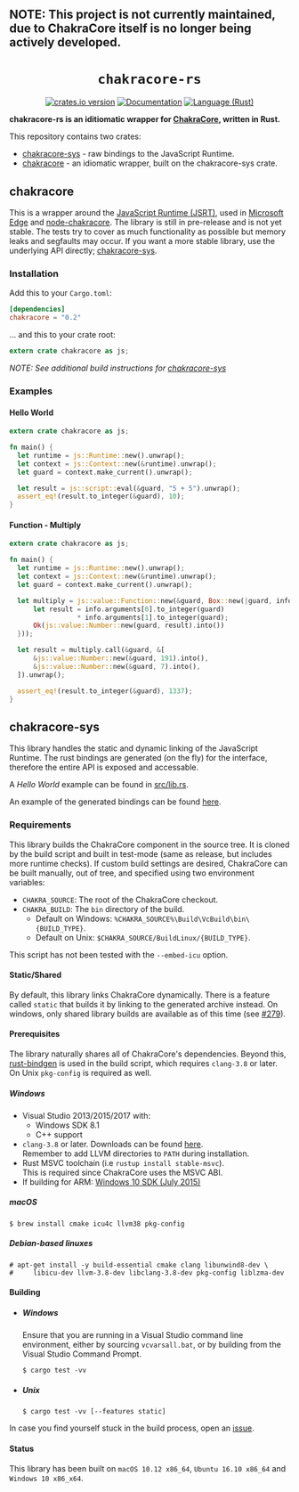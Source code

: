 ## NOTE: This project is not currently maintained, due to ChakraCore itself is no longer being actively developed.

<div align="center">

# `chakracore-rs`

[![crates.io version][crate-shield]][crate]
[![Documentation][docs-shield]][docs]
[![Language (Rust)][rust-shield]][rust]

</div>

**chakracore-rs is an iditiomatic wrapper for
[ChakraCore](https://github.com/Microsoft/ChakraCore), written in Rust.**

This repository contains two crates:
- [chakracore-sys](#chakracore-sys) - raw bindings to the JavaScript
Runtime.
- [chakracore](#chakracore) - an idiomatic wrapper, built on the
chakracore-sys crate.

## chakracore

This is a wrapper around the [JavaScript Runtime (JSRT)](https://goo.gl/1F6Gi1),
used in [Microsoft Edge](https://www.microsoft.com/en-us/windows/microsoft-edge)
and [node-chakracore](https://github.com/nodejs/node-chakracore). The library is
still in pre-release and is not yet stable. The tests try to cover as much
functionality as possible but memory leaks and segfaults may occur. If you want
a more stable library, use the underlying API directly;
[chakracore-sys](#chakracore-sys).

### Installation

Add this to your `Cargo.toml`:

```toml
[dependencies]
chakracore = "0.2"
```

... and this to your crate root:

```rust
extern crate chakracore as js;
```

*NOTE: See additional build instructions for [chakracore-sys](#chakracore-sys)*

### Examples

#### Hello World

```rust
extern crate chakracore as js;

fn main() {
  let runtime = js::Runtime::new().unwrap();
  let context = js::Context::new(&runtime).unwrap();
  let guard = context.make_current().unwrap();

  let result = js::script::eval(&guard, "5 + 5").unwrap();
  assert_eq!(result.to_integer(&guard), 10);
}
```

#### Function - Multiply

```rust
extern crate chakracore as js;

fn main() {
  let runtime = js::Runtime::new().unwrap();
  let context = js::Context::new(&runtime).unwrap();
  let guard = context.make_current().unwrap();

  let multiply = js::value::Function::new(&guard, Box::new(|guard, info| {
      let result = info.arguments[0].to_integer(guard)
                 * info.arguments[1].to_integer(guard);
      Ok(js::value::Number::new(guard, result).into())
  }));

  let result = multiply.call(&guard, &[
      &js::value::Number::new(&guard, 191).into(),
      &js::value::Number::new(&guard, 7).into(),
  ]).unwrap();

  assert_eq!(result.to_integer(&guard), 1337);
}
```

## chakracore-sys

This library handles the static and dynamic linking of the JavaScript
Runtime. The rust bindings are generated (on the fly) for the interface,
therefore the entire API is exposed and accessable.

A *Hello World* example can be found in
[src/lib.rs](./chakracore-sys/src/lib.rs).

An example of the generated bindings can be found
[here](https://gist.github.com/darfink/d519756ad88efcddfbfe895439cf9451).

### Requirements

This library builds the ChakraCore component in the source tree. It is cloned
by the build script and built in test-mode (same as release, but includes
more runtime checks). If custom build settings are desired, ChakraCore can be
built manually, out of tree, and specified using two environment variables:

* `CHAKRA_SOURCE`: The root of the ChakraCore checkout.
* `CHAKRA_BUILD`: The `bin` directory of the build.
  - Default on Windows: `%CHAKRA_SOURCE%\Build\VcBuild\bin\{BUILD_TYPE}`.
  - Default on Unix: `$CHAKRA_SOURCE/BuildLinux/{BUILD_TYPE}`.

This script has not been tested with the `--embed-icu` option.

#### Static/Shared

By default, this library links ChakraCore dynamically. There is a feature
called `static` that builds it by linking to the generated archive instead.
On windows, only shared library builds are available as of this time (see
[#279](https://github.com/Microsoft/ChakraCore/issues/279)).

#### Prerequisites

The library naturally shares all of ChakraCore's dependencies. Beyond this,
[rust-bindgen](https://github.com/servo/rust-bindgen) is used in the build
script, which requires `clang-3.8` or later. On Unix `pkg-config` is required as
well.

##### Windows

* Visual Studio 2013/2015/2017 with:
  - Windows SDK 8.1
  - C++ support
* `clang-3.8` or later. Downloads can be found
  [here](http://llvm.org/releases/download.html).  
  Remember to add LLVM directories to `PATH` during installation.
* Rust MSVC toolchain (i.e `rustup install stable-msvc`).  
  This is required since ChakraCore uses the MSVC ABI.
* If building for ARM: [Windows 10 SDK (July
  2015)](https://developer.microsoft.com/en-us/windows/downloads/sdk-archive)

##### macOS

```
$ brew install cmake icu4c llvm38 pkg-config
```

##### Debian-based linuxes

```
# apt-get install -y build-essential cmake clang libunwind8-dev \
#     libicu-dev llvm-3.8-dev libclang-3.8-dev pkg-config liblzma-dev
```

#### Building

- ##### Windows

  Ensure that you are running in a Visual Studio command line environment,
  either by sourcing `vcvarsall.bat`, or by building from the Visual
  Studio Command Prompt.

  ```
  $ cargo test -vv
  ```

- ##### Unix

  ```
  $ cargo test -vv [--features static]
  ```

In case you find yourself stuck in the build process, open an
[issue](https://github.com/darfink/chakracore-rs/issues/new).

#### Status

This library has been built on `macOS 10.12 x86_64`, `Ubuntu 16.10 x86_64` and
`Windows 10 x86_x64`.
<!-- Links -->
[crate-shield]: https://img.shields.io/crates/v/chakracore.svg?style=flat-square
[crate]: https://crates.io/crates/chakracore
[rust-shield]: https://img.shields.io/badge/powered%20by-rust-blue.svg?style=flat-square
[rust]: https://www.rust-lang.org
[docs-shield]: https://img.shields.io/badge/docs-crates-green.svg?style=flat-square
[docs]: https://darfink.github.io/chakracore-rs/chakracore/index.html
